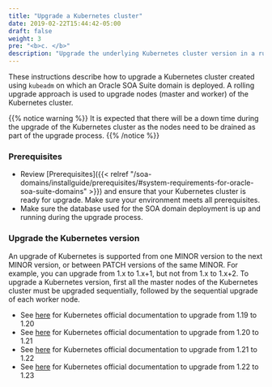 ```yaml
---
title: "Upgrade a Kubernetes cluster"
date: 2019-02-22T15:44:42-05:00
draft: false
weight: 3
pre: "<b>c. </b>"
description: "Upgrade the underlying Kubernetes cluster version in a running SOA Kubernetes environment."
---
```


These instructions describe how to upgrade a Kubernetes cluster created using `kubeadm` on which an Oracle SOA Suite domain is deployed. A rolling upgrade approach is used to upgrade nodes (master and worker) of the Kubernetes cluster.

{{% notice warning  %}}
It is expected that there will be a down time during the upgrade of the Kubernetes cluster as the nodes need to be drained as part of the upgrade process.
{{% /notice %}}

### Prerequisites

* Review [Prerequisites]({{< relref "/soa-domains/installguide/prerequisites/#system-requirements-for-oracle-soa-suite-domains" >}}) and ensure that your Kubernetes cluster is ready for upgrade. Make sure your environment meets all prerequisites.
* Make sure the database used for the SOA domain deployment is up and running during the upgrade process.

### Upgrade the Kubernetes version
 An upgrade of Kubernetes is supported from one MINOR version to the next MINOR version, or between PATCH versions of the same MINOR.
 For example, you can upgrade from 1.x to 1.x+1, but not from 1.x to 1.x+2.
 To upgrade a Kubernetes version, first all the master nodes of the Kubernetes cluster must be  upgraded sequentially, followed by the sequential upgrade of each worker node.

*  See [here](https://v1-20.docs.kubernetes.io/docs/tasks/administer-cluster/kubeadm/kubeadm-upgrade/) for Kubernetes official documentation to upgrade from 1.19 to 1.20
*  See [here](https://v1-21.docs.kubernetes.io/docs/tasks/administer-cluster/kubeadm/kubeadm-upgrade/) for Kubernetes official documentation to upgrade from 1.20 to 1.21
*  See [here](https://v1-22.docs.kubernetes.io/docs/tasks/administer-cluster/kubeadm/kubeadm-upgrade/) for Kubernetes official documentation to upgrade from 1.21 to 1.22
*  See [here](https://v1-23.docs.kubernetes.io/docs/tasks/administer-cluster/kubeadm/kubeadm-upgrade/) for Kubernetes official documentation to upgrade from 1.22 to 1.23
